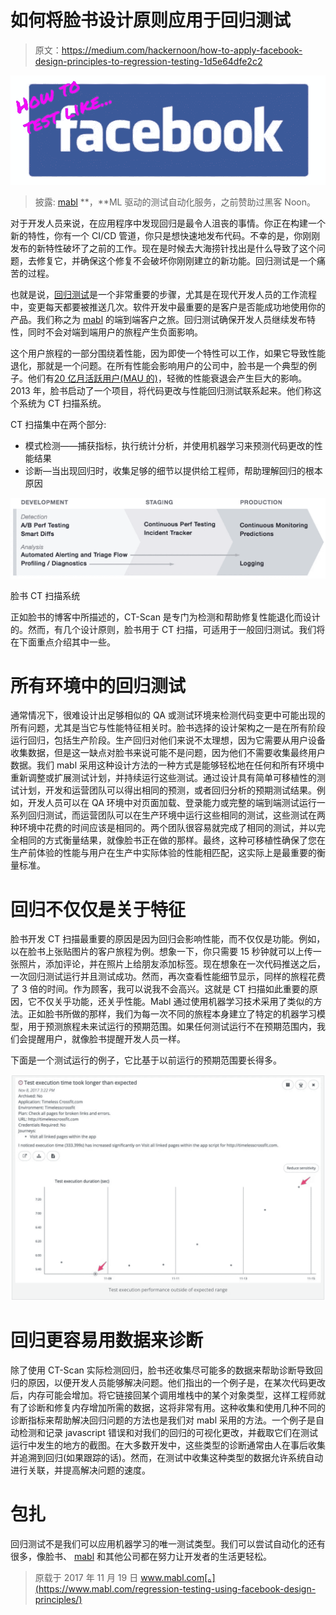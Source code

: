 # 如何将脸书设计原则应用于回归测试

> 原文：<https://medium.com/hackernoon/how-to-apply-facebook-design-principles-to-regression-testing-1d5e64dfe2c2>

![](img/902c5aad8c4d96464b8b9eaa64e3e351.png)

> 披露: [mabl](https://goo.gl/7ZKSvU) **，**ML 驱动的测试自动化服务，之前赞助过黑客 Noon。

对于开发人员来说，在应用程序中发现回归是最令人沮丧的事情。你正在构建一个新的特性，你有一个 CI/CD 管道，你只是想快速地发布代码。不幸的是，你刚刚发布的新特性破坏了之前的工作。现在是时候去大海捞针找出是什么导致了这个问题，去修复它，并确保这个修复不会破坏你刚刚建立的新功能。回归测试是一个痛苦的过程。

也就是说，[回归测试](https://en.wikipedia.org/wiki/Regression_testing)是一个非常重要的步骤，尤其是在现代开发人员的工作流程中，变更每天都要被推送几次。软件开发中最重要的是客户是否能成功地使用你的产品。我们称之为 [mabl](https://www.mabl.com/) 的端到端客户之旅。回归测试确保开发人员继续发布特性，同时不会对端到端用户的旅程产生负面影响。

这个用户旅程的一部分围绕着性能，因为即使一个特性可以工作，如果它导致性能退化，那就是一个问题。在所有性能会影响用户的公司中，脸书是一个典型的例子。他们有[20 亿月活跃用户(MAU 的)](https://techcrunch.com/2017/06/27/facebook-2-billion-users/)，轻微的性能衰退会产生巨大的影响。2013 年，脸书启动了一个项目，将代码更改与性能回归测试联系起来。他们称这个系统为 CT 扫描系统。

CT 扫描集中在两个部分:

*   模式检测——捕获指标，执行统计分析，并使用机器学习来预测代码更改的性能结果
*   诊断—当出现回归时，收集足够的细节以提供给工程师，帮助理解回归的根本原因

![](img/65d5453a73ddb429221331f023f3394d.png)

脸书 CT 扫描系统

正如脸书的博客中所描述的，CT-Scan 是专门为检测和帮助修复性能退化而设计的。然而，有几个设计原则，脸书用于 CT 扫描，可适用于一般回归测试。我们将在下面重点介绍其中一些。

# 所有环境中的回归测试

通常情况下，很难设计出足够相似的 QA 或测试环境来检测代码变更中可能出现的所有问题，尤其是当它与性能特征相关时。脸书选择的设计架构之一是在所有阶段运行回归，包括生产阶段。生产回归对他们来说不太理想，因为它需要从用户设备收集数据，但是这一缺点对脸书来说可能不是问题，因为他们不需要收集最终用户数据。我们 mabl 采用这种设计方法的一种方式是能够轻松地在任何和所有环境中重新调整或扩展测试计划，并持续运行这些测试。通过设计具有简单可移植性的测试计划，开发和运营团队可以得出相同的预测，或者回归分析的预期测试结果。例如，开发人员可以在 QA 环境中对页面加载、登录能力或完整的端到端测试运行一系列回归测试，而运营团队可以在生产环境中运行这些相同的测试，这些测试在两种环境中花费的时间应该是相同的。两个团队很容易就完成了相同的测试，并以完全相同的方式衡量结果，就像脸书正在做的那样。最终，这种可移植性确保了您在生产前体验的性能与用户在生产中实际体验的性能相匹配，这实际上是最重要的衡量标准。

# 回归不仅仅是关于特征

脸书开发 CT 扫描最重要的原因是因为回归会影响性能，而不仅仅是功能。例如，以在脸书上张贴图片的客户旅程为例。想象一下，你只需要 15 秒钟就可以上传一张照片，添加评论，并在照片上给朋友添加标签。现在想象在一次代码推送之后，一次回归测试运行并且测试成功。然而，再次查看性能细节显示，同样的旅程花费了 3 倍的时间。作为顾客，我可以说我不会高兴。这就是 CT 扫描如此重要的原因，它不仅关乎功能，还关乎性能。Mabl 通过使用机器学习技术采用了类似的方法。正如脸书所做的那样，我们为每一次不同的旅程本身建立了特定的机器学习模型，用于预测旅程未来试运行的预期范围。如果任何测试运行不在预期范围内，我们会提醒用户，就像脸书提醒开发人员一样。

下面是一个测试运行的例子，它比基于以前运行的预期范围要长得多。

![](img/5b21e867e351373ad9b63521143a6d4f.png)

# 回归更容易用数据来诊断

除了使用 CT-Scan 实际检测回归，脸书还收集尽可能多的数据来帮助诊断导致回归的原因，以便开发人员能够解决问题。他们指出的一个例子是，在某次代码更改后，内存可能会增加。将它链接回某个调用堆栈中的某个对象类型，这样工程师就有了诊断和修复内存增加所需的数据，这将非常有用。这种收集和使用几种不同的诊断指标来帮助解决回归问题的方法也是我们对 mabl 采用的方法。一个例子是自动检测和记录 javascript 错误和对我们的回归的可视化更改，并截取它们在测试运行中发生的地方的截图。在大多数开发中，这些类型的诊断通常由人在事后收集并追溯到回归(如果跟踪的话)。然而，在测试中收集这种类型的数据允许系统自动进行关联，并提高解决问题的速度。

# 包扎

回归测试不是我们可以应用机器学习的唯一测试类型。我们可以尝试自动化的还有很多，像脸书、 [mabl](https://www.mabl.com/) 和其他公司都在努力让开发者的生活更轻松。

> 原载于 2017 年 11 月 19 日 www.mabl.com[。](https://www.mabl.com/regression-testing-using-facebook-design-principles/)